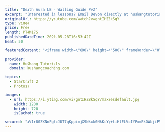 ```yaml
---
title: "Death Aura LE - Walling Guide PvZ"
excerpt: "Interested in lessons? Email Devon directly at hushangtutorials@outlook.com ------------------------------------------------------------------------------------------------------- Want to support HuShang Tutorials directly? Patreon is a website where you can contribute a monthly donation that will help"
originalUrl: https://youtube.com/watch?v=gntIHZ8kSqY
type: video
price: Free
length: PT4M17S
publishedDateTime: 2020-05-28T16:53:42Z
heat: 50

featuredContent: "<iframe width=\"800\" height=\"500\" frameborder=\"0\" src=\"https://www.youtube.com/embed/gntIHZ8kSqY\" allow=\"accelerometer; autoplay; encrypted-media; gyroscope; picture-in-picture\" allowfullscreen></iframe>"

provider:
  name: HuShang Tutorials
  domain: hushangcoaching.com

topics:
  - StarCraft 2
  - Protoss

images:
  - url: https://i.ytimg.com/vi/gntIHZ8kSqY/maxresdefault.jpg
    width: 1280
    height: 720
    isCached: true

secured: "aV1r80ZXNnFgtcJUT7qKppimjX9Nkxk0NkKcYp+tiHlELVcIYPnmEkOWbjiPV6Lygc1rvqg6RLJG/c62XREGgGsIkeLGds7Aq4ZvtG5sr1+QZ2R5zh2FrzrWHQuOjtsMgjR8Pfj84tRxiEtChbECdBglcvB1uLhxGfExgQs8Qo1brzstyQf5iFZS2vjbqFHN029f3D4xqzLXyYYL7ljgg9ZvJ18TXm3yvQVzIkUVOInjXQodPTv+jAqpbFIdWs5vRPsrrNFsT8leKQMFMGc3xhIXFeB5wOB3jkrMgS7rY0gg6auMQkHB+wXJba3XBX1NHSj9LgZeUAfWc0YBAQ8jVeR7PJq0f7STo69+/4KSAdZFdC8RgRRAhNfC86Dxg37AjXP39L7ZUNH0z7LmT0NWbpCNrfbosHrTamH5mQ2POaw=;FtGwDt3crtAzn6snmZ/RJw=="
---
```


